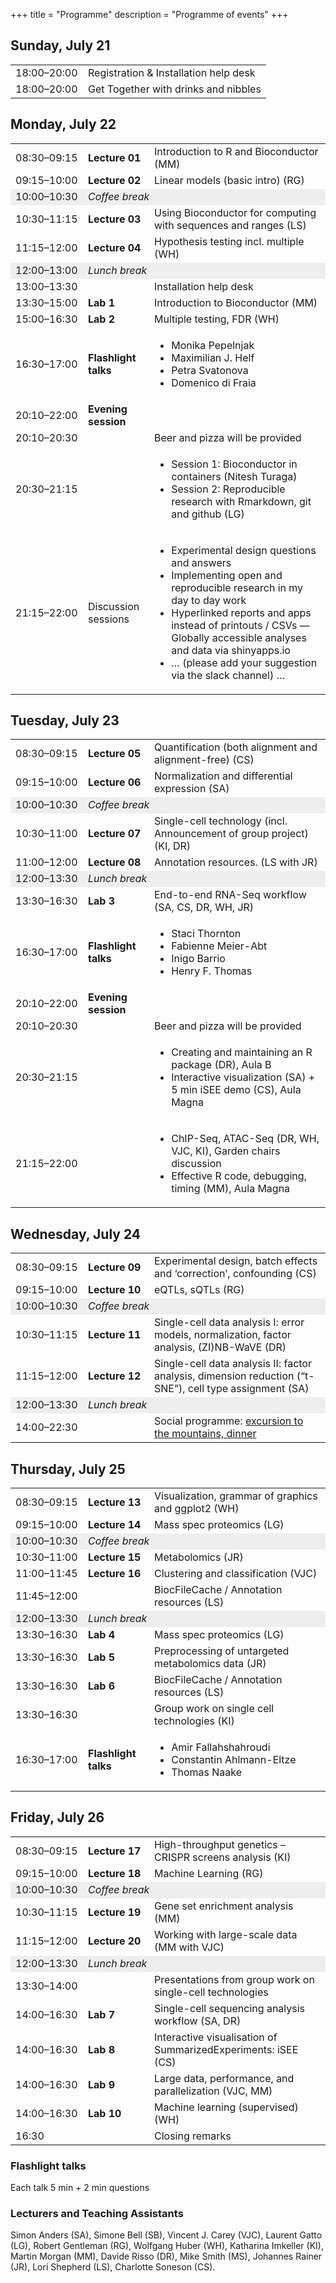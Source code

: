+++
title = "Programme"
description = "Programme of events"
+++

<div class="row">
<div class="col-sm-offset-1 col-sm-10">
				
<h2>Sunday, July 21</h2>
<table class="programme">
<tbody>
<tr>
<td width="100ex">18:00–20:00</td>
<td>Registration &amp; Installation help desk</td>
</tr>
<tr>
<td>18:00–20:00</td>
<td>Get Together with drinks and nibbles</td>
</tr>
</tbody>
</table>
<h2>Monday, July 22</h2>
<table class="programme" width="850px">
<tbody>
<tr>
<td width="100ex">08:30–09:15</td>
<td width="90ex"><strong>Lecture 01</strong></td>
<td>Introduction to R and Bioconductor (MM)</td>
</tr>
<tr>
<td>09:15–10:00</td>
<td><strong>Lecture 02</strong></td>
<td>Linear models (basic intro) (RG)</td>
</tr>
<tr bgcolor="#eeeeee">
<td>10:00–10:30</td>
<td colspan="2"><em>Coffee break</em></td>
</tr>
<tr>
<td>10:30–11:15</td>
<td><strong>Lecture 03</strong></td>
<td>Using Bioconductor for computing with sequences and ranges (LS)</td>
</tr>
<tr>
<td>11:15–12:00</td>
<td><strong>Lecture 04</strong></td>
<td>Hypothesis testing incl. multiple (WH)</td>
</tr>
<tr bgcolor="#eeeeee">
<td>12:00–13:00</td>
<td colspan="2"><em>Lunch break</em></td>
</tr>
<tr>
<td>13:00–13:30</td>
<td>&nbsp;</td>
<td>Installation help desk</td>
</tr>
<tr>
<td>13:30–15:00</td>
<td><strong>Lab 1</strong></td>
<td>Introduction to Bioconductor (MM)</td>
</tr>
<tr>
<td>15:00–16:30</td>
<td><strong>Lab 2</strong></td>
<td>Multiple testing, FDR (WH)</td>
</tr>
<tr>
<td>16:30–17:00</td>
<td><strong>Flashlight talks</strong></td>
<td>
<ul>
<li>Monika Pepelnjak</li>
<li>Maximilian J. Helf</li>
<li>Petra Svatonova</li>
<li>Domenico di Fraia</li>
</ul>
</td>
</tr>
<tr>
<td>20:10–22:00</td>
<td><strong>Evening session</strong></td>
<td>&nbsp;</td>
</tr>
<tr>
<td>20:10–20:30</td>
<td>&nbsp;</td>
<td>Beer and pizza will be provided</td>
</tr>
<tr>
<td>20:30–21:15</td>
<td>&nbsp;</td>
<td><ul>
<li>Session 1: Bioconductor in containers (Nitesh Turaga)</li>
<li>Session 2: Reproducible research with Rmarkdown, git and github (LG)</li>
</ul></td>
</tr>
<tr>
<td>21:15–22:00</td>
<td>Discussion sessions</td>
<td><ul>
<li>Experimental design questions and answers</li>
<li>Implementing open and reproducible research in my day to day work</li>
<li>Hyperlinked reports and apps instead of printouts / CSVs — Globally accessible analyses and data via shinyapps.io</li>
<li>… (please add your suggestion via the slack channel) …</li>
</ul></td>
</tr>
</tbody>
</table>

<h2>Tuesday, July 23</h2>
<table class="programme" width="850px">
<tbody>
<tr>
<td width="100ex">08:30–09:15</td>
<td width="90ex"><strong>Lecture 05</strong></td>
<td>Quantification (both alignment and alignment-free) (CS)</td>
</tr>
<tr>
<td>09:15–10:00</td>
<td><strong>Lecture 06</strong></td>
<td>Normalization and differential expression (SA)</td>
</tr>
<tr bgcolor="#eeeeee">
<td>10:00–10:30</td>
<td colspan="2"><em>Coffee break</em></td>
</tr>
<tr>
<td>10:30–11:00</td>
<td><strong>Lecture 07</strong></td>
<td>Single-cell technology (incl. Announcement of group project) (KI, DR)</td>
</tr>
<tr>
<td>11:00–12:00</td>
<td><strong>Lecture 08</strong></td>
<td>Annotation resources. (LS with JR)</td>
</tr>
<tr bgcolor="#eeeeee">
<td>12:00–13:30</td>
<td colspan="2"><em>Lunch break</em></td>
</tr>
<tr>
<td>13:30–16:30</td>
<td><strong>Lab 3</strong></td>
<td>End-to-end RNA-Seq workflow (SA, CS, DR, WH, JR)</td>
</tr>
<tr>
<td>16:30–17:00</td>
<td><strong>Flashlight talks</strong></td>
<td>
<ul>
<li>Staci Thornton</li>
<li>Fabienne Meier-Abt</li>
<li>Inigo Barrio</li>
<li>Henry F. Thomas</li>
</ul>
</td>
</tr>
<tr>
<td>20:10–22:00</td>
<td><strong>Evening session</strong></td>
<td>&nbsp;</td>
</tr>
<tr>
<td>20:10–20:30</td>
<td>&nbsp;</td>
<td>Beer and pizza will be provided</td>
</tr>
<tr>
<td>20:30–21:15</td>
<td>&nbsp;</td>
<td><ul>
<li>Creating and maintaining an R package (DR), Aula B</li>
<li>Interactive visualization (SA) + 5 min iSEE demo (CS), Aula Magna</li>
</ul></td>
</tr>
<tr>
<td>21:15–22:00</td>
<td>&nbsp;</td>
<td><ul>
<li>ChIP-Seq, ATAC-Seq (DR, WH, VJC, KI), Garden chairs discussion</li>
<li>Effective R code, debugging, timing (MM), Aula Magna</li>
</ul></td>
</tr>
</tbody>
</table>
<h2>Wednesday, July 24</h2>
<table class="programme">
<tbody>
<tr>
<td width="100ex">08:30–09:15</td>
<td width="90ex"><strong>Lecture 09</strong></td>
<td>Experimental design, batch effects and ‘correction’, confounding (CS)</td>
</tr>
<tr>
<td>09:15–10:00</td>
<td><strong>Lecture 10</strong></td>
<td>eQTLs, sQTLs (RG)</td>
</tr>
<tr bgcolor="#eeeeee">
<td>10:00–10:30</td>
<td colspan="2"><em>Coffee break</em></td>
</tr>
<tr>
<td>10:30–11:15</td>
<td><strong>Lecture 11</strong></td>
<td>Single-cell data analysis I: error models, normalization, factor analysis, (ZI)NB-WaVE (DR)</td>
</tr>
<tr>
<td>11:15–12:00</td>
<td><strong>Lecture 12</strong></td>
<td>Single-cell data analysis II: factor analysis, dimension reduction (“t-SNE”), cell type assignment (SA)</td>
</tr>
<tr bgcolor="#eeeeee">
<td>12:00–13:30</td>
<td colspan="2"><em>Lunch break</em></td>
</tr>
<tr>
<td>14:00–22:30</td>
<td>&nbsp;</td>
<td>Social programme: <a href="#social_programme" data-scroll-to="#social_programme">excursion to the mountains, dinner</a></td>
</tr>
</tbody>
</table>
<h2>Thursday, July 25</h2>
<table class="programme">
<tbody>
<tr>
<td width="100ex">08:30–09:15</td>
<td width="90ex"><strong>Lecture 13</strong></td>
<td>Visualization, grammar of graphics and ggplot2 (WH)</td>
</tr>
<tr>
<td>09:15–10:00</td>
<td><strong>Lecture 14</strong></td>
<td>Mass spec proteomics (LG)</td>
</tr>
<tr bgcolor="#eeeeee">
<td>10:00–10:30</td>
<td colspan="2"><em>Coffee break</em></td>
</tr>
<tr>
<td>10:30–11:00</td>
<td><strong>Lecture 15</strong></td>
<td>Metabolomics (JR)</td>
</tr>
<tr>
<td>11:00–11:45</td>
<td><strong>Lecture 16</strong></td>
<td>Clustering and classification (VJC)</td>
</tr>
<tr>
<td>11:45–12:00</td>
<td>&nbsp;</td>
<td>BiocFileCache / Annotation resources (LS)</td>
</tr>
<tr bgcolor="#eeeeee">
<td>12:00–13:30</td>
<td colspan="2"><em>Lunch break</em></td>
</tr>
<tr>
<td>13:30–16:30</td>
<td><strong>Lab 4</strong></td>
<td>Mass spec proteomics (LG)</td>
</tr>
<tr>
<td>13:30–16:30</td>
<td><strong>Lab 5</strong></td>
<td>Preprocessing of untargeted metabolomics data (JR)</td>
</tr>
<tr>
<td>13:30–16:30</td>
<td><strong>Lab 6</strong></td>
<td>BiocFileCache / Annotation resources (LS)</td>
</tr>
<tr>
<td>13:30–16:30</td>
<td>&nbsp;</td>
<td>Group work on single cell technologies (KI)</td>
</tr>
<tr>
<td>16:30–17:00</td>
<td><strong>Flashlight talks</strong></td>
<td>
<ul>
<li>Amir Fallahshahroudi</li>
<li>Constantin Ahlmann-Eltze</li>
<li>Thomas Naake</li>
</ul>
</td>
</tr>
</tbody>
</table>
<h2>Friday, July 26</h2>
<table class="programme">
<tbody>
<tr>
<td width="100ex">08:30–09:15</td>
<td width="90ex"><strong>Lecture 17</strong></td>
<td>High-throughput genetics – CRISPR screens analysis (KI)</td>
</tr>
<tr>
<td>09:15–10:00</td>
<td><strong>Lecture 18</strong></td>
<td>Machine Learning (RG)</td>
</tr>
<tr bgcolor="#eeeeee">
<td>10:00–10:30</td>
<td colspan="2"><em>Coffee break</em></td>
</tr>
<tr>
<td>10:30–11:15</td>
<td><strong>Lecture 19</strong></td>
<td>Gene set enrichment analysis (MM)</td>
</tr>
<tr>
<td>11:15–12:00</td>
<td><strong>Lecture 20</strong></td>
<td>Working with large-scale data (MM with VJC)</td>
</tr>
<tr bgcolor="#eeeeee">
<td>12:00–13:30</td>
<td colspan="2"><em>Lunch break</em></td>
</tr>
<tr>
<td>13:30–14:00</td>
<td>&nbsp;</td>
<td>Presentations from group work on single-cell technologies</td>
</tr>
<tr>
<td>14:00–16:30</td>
<td><strong>Lab 7</strong></td>
<td>Single-cell sequencing analysis workflow (SA, DR)</td>
</tr>
<tr>
<td>14:00–16:30</td>
<td><strong>Lab 8</strong></td>
<td>Interactive visualisation of SummarizedExperiments: iSEE (CS)</td>
</tr>
<tr>
<td>14:00–16:30</td>
<td><strong>Lab 9</strong></td>
<td>Large data, performance, and parallelization (VJC, MM)</td>
</tr>
<tr>
<td>14:00–16:30</td>
<td><strong>Lab 10</strong></td>
<td>Machine learning (supervised) (WH)</td>
</tr>
<tr>
<td>16:30</td>
<td>&nbsp;</td>
<td>Closing remarks</td>
</tr>
</tbody>
</table>
<h3>Flashlight talks</h3>
<p>Each talk 5 min + 2 min questions</p>
<h3>Lecturers and Teaching Assistants</h3>
<p>Simon Anders (SA), Simone Bell (SB), Vincent J. Carey (VJC), Laurent Gatto (LG), Robert Gentleman (RG), Wolfgang Huber (WH), Katharina Imkeller (KI), Martin Morgan (MM), Davide Risso (DR), Mike Smith (MS), Johannes Rainer (JR), Lori Shepherd (LS), Charlotte Soneson (CS).</p>

</div>
</div>